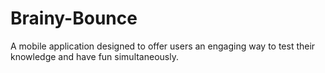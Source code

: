 # Brainy-Bounce
A mobile application designed to offer users an engaging way to test their knowledge and have fun simultaneously. 
